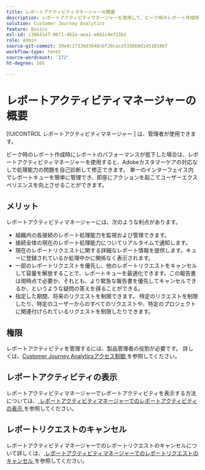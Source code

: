 ```yaml
---
title: レポートアクティビティマネージャーの概要
description: レポートアクティビティマネージャーを使用して、ピーク時のレポート作成時の容量の問題を診断および修正する方法について説明します。
solution: Customer Journey Analytics
feature: Basics
exl-id: c3964147-06f1-462a-aea1-e681c4ef15b1
role: Admin
source-git-commit: 39e4c17336d3648cbf20cace535668d14510186f
workflow-type: tm+mt
source-wordcount: '272'
ht-degree: 16%

---
```


# レポートアクティビティマネージャーの概要

[!UICONTROL  レポートアクティビティマネージャー ] は、管理者が使用できます。

ピーク時のレポート作成時にレポートのパフォーマンスが低下した場合は、レポートアクティビティマネージャーを使用すると、Adobeカスタマーケアの対応なしで処理能力の問題を自己診断して修正できます。 単一のインターフェイス内でレポートキューを簡単に管理でき、即座にアクションを起こ&#x200B;てユーザーエクスペリエンスを向上さ&#x200B;せることができます。

## メリット

レポートアクティビティマネージャーには、次のような利点があります。

* 組織内の各接続のレポート処理能力を監視および管理できます。
* 接続全体の現在のレポート処理能力についてリアルタイムで通知します。
* 現在のレポートリクエストに関する詳細なレポート情報を提供します。キューに登録されているか処理中かに関係なく表示されます。
* 一部のレポートリクエストを優先し、他のレポートリクエストをキャンセルして容量を解放することで、レポートキューを最適化できます。この報告書は現時点で必要か、それとも、より緊急な報告書を優先してキャンセルできるか、というような疑問の答えを得ることができる。
* 指定した期間、将来のリクエストを制限できます。 特定のリクエストを制限したり、特定のユーザーからのすべてのリクエストや、特定のプロジェクトに関連付けられているリクエストを制限したりできます。

## 権限

<!-- update for CJA -->

レポートアクティビティを管理するには、製品管理者の役割が必要です。 詳しくは、[Customer Journey Analyticsアクセス制御 ](/help/technotes/access-control.md) を参照してください。

## レポートアクティビティの表示

レポートアクティビティマネージャーでレポートアクティビティを表示する方法については、[ レポートアクティビティマネージャーでのレポートアクティビティの表示 ](/help/reporting-activity-manager/reporting-activity.md) を参照してください。

## レポートリクエストのキャンセル

レポートアクティビティマネージャーでのレポートリクエストのキャンセルについて詳しくは、[ レポートアクティビティマネージャーでのレポートリクエストのキャンセル ](/help/reporting-activity-manager/reporting-activity-cancel-requests.md) を参照してください。
